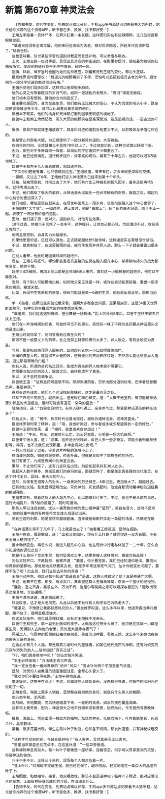 # 新篇 第670章 神灵法会
        【告知书友，时代在变化，免费站点难以长存，手机app多书源站点切换看书大势所趋，站长给你推荐的这个换源APP，听书音色多、换源、找书都好使！】
       王煊左手拖着一具体尸体，右肩头扛着一条长腿，这样回归实在有些辣眼睛，让几位巨兽都眼睛发直。
       “载道兄还没有全面觉醒，他的来历应该极为古老，相对后世而言，所处年代应该断层了。”陆坡告知。
       这也意味着，后世某些宇宙的道韵对载道而言是补物，可以参悟与吸收。
       上次，王煊击毙一位对手后，具现出其对应的宇宙道韵，在那里参悟时，感知最为敏锐的红袖有所觉，发现他的道行竟于无声中增长，顿时一惊。
       裕腾、陆坡、维罗当时也因为她的这种反应，跟着察觉到王煊的变化，都心头狂跳。
       银发维罗当时便惊叹：“载道兄的根脚着实了不得，恐怕可以追朔到极其古老的年代，后世相当一部分宇宙道韵都对他还有用。”
       王煊乐见他们误会加深，这样可以省却很多麻烦。
       他的心灵之光带着斑驳的岁月气机，如同一张褪色的老照片，“做旧”得毫无破绽。
       他们根本没有想到，猜测的方向彻底反了。
       最主要也是因为，身为至高生灵，他们都有无比强大的信心，不认为当世的毛头小子，踏足超绝世领域没多少年，就可以比肩重组真圣路的他们。
       那根本不现实，他们的肉身和元神都打磨到圆满无瑕疵的境地了。
       巨兽牛王和熊王肃然起敬，带头大哥的根脚实在是高深莫测，若是追朔的话，一定古远的吓人。
       很快，那具尸体就被王煊放弃了，其身后对应的道韵对他意义不大，以前吸收与参悟过相近的。
       倒是萱止的那条大腿，为王煊提供了一部分新异的道韵，大有裨益。
       仅四年的时间，王煊就相当于苦修70年以上了，不过他意识到，这种方式难以持续下去。
       因为，那些对手多来自同一阵营，具现出的宇宙道韵不少都重合了。
       不过，他已经很满足，道行稳步提升，效率高的可怕，再有三十年左右，他就可以进军5破领域了。
       巨兽牛王和熊王几人带着敬意，和载道告辞。
       “下次你们若是有事，也尽管喊我过去。”王煊说道，有来有往，才会出现更深厚的交情。
       一晃眼，又过去了6年，王煊他们进入神话源头已经来到第十个年头。
       红袖、陆坡预感到，时间过去了大半，他们共付出三种独有的超凡因子，最多还能再待5年，就得考虑出去了。
       不过，他们都有了很大的收获，从神话源头采集到一些异常稀有的奇物，服食之后，和超凡中心融合的更加深入了。
       他们相信，哪怕是现在就离去，在现世中苦修上一段岁月，也能彻底融入这个中心世界了。
       王煊同样“大丰收”，一如过往，遇上事时，他是“真敢上”，有了新的击杀记录，而且不止一起，收获了一部分有价值的道韵。
       因为，他们遇了另一批对头，道韵非凡，对他有些效果。
       10年过去，他相当于苦修了一百多年，这种提升，让他自己都心惊，而后激动不已，收获感太强烈了。
       他明显感觉到，自身实力大幅增长。
       如果他愿意的话，已经可以渡劫，正式踏足超绝世5破领域，这种速度实在算是惊世骇俗。
       不过，他克制住了，在这里破限的话，被同伴发现并非异人劫，那么一下子就会暴露出很多问题。
       在别人看来，他此时是圆满领域的超绝世。
       现在，王煊心有底气，哪怕那些重走真圣路的生灵在融入超凡中心，杀手锏与持久的战力都在变化，他也不憷。
       超绝世4次破限，再加上他以前是全领域6破上来的，面对这一小撮神秘的超绝世，他可以平静面对。
       当然，有个别人可能极端出格，如同他父亲王泽盛一样，或许在尝试拓展前路，重塑一座漆黑的桥梁，横渡天堑。
       比如，传闻中生死未知的兽皇，很有可能就是单一6破的生灵，他若是出现此地，那相当恐怖。
       单一6破者，按照旧圣实验记载来看，后期大多都会出问题，道果易崩溃，这是34重天世界断面那里，各种实验室最后荒废的根本愿意所在。
       “载道兄，我们这边遇到麻烦，但也算是一场机缘。”距上次分别6年后，巨兽牛王终于联系并找上王煊。
       他们在一片海域闻到药香，可始终寻觅不到源头，感觉有一株了不得的圣药要从神话源头之地诞生出来。
       王煊当时就惊呆了，他何曾看到过真圣大药？
       那可不是一般意义上的药草，比之违禁主材等珍贵的太多了，异人服之，有机会蜕变为真圣。
       当然，那是指给绝顶异人服用的，其他超凡者吃一小口就得爆体而亡。
       所谓的真圣大药，蕴含得不止是药效，还有无尽的天地秩序纹理，不然怎么能让绝顶异人悟道，迈过那最艰难的门槛？
       也有人说，所谓的圣药名过其实，能成为真圣的异人根本就不需要它。
       而需要与惦记它的异人，服食之后，最终也成不了真圣。
       所以，关于圣药充满争议。
       巨兽熊王道：“这株圣药可能很不同，除却弥漫药香，交织出部分道则纹络，还伴着经卷翻页声，甚是神异。”
       纵然有这些线索，他们几个也没找到那株药，这才是最奇异之处。
       红袖平日绝世而独立，翩然出尘，但是现在面色微变，道：“大概不是圣药，有可能是神话源头彰显的大道痕迹，届时可能会有道花一朵朵的盛放！”
       陆坡动容，道：“巨兽皇庭时代，有些人碰巧遇上，亲身参与过，那算是神话源头的神圣法会？”
       红袖点头，道：“相传，神灵时代也曾出现过，被称为诸神法会，或神灵盛会。”
       银发维罗顿时来了精神，道：“唔，我也听闻过，参与者或多或少都能得到一定的好处。”
       巨兽牛王顿时发呆，道：“相传，兽皇也亲自参加过！”
       王煊道：“牛兄，熊兄，这算帮什么忙，怎么好意思，分明是一场大机缘啊。”
       巨兽青牛很大度，道：“没事，这种法会很神异，自己人多一些才稳妥，可能会看到诸神残影等，再有，也不止我们发现那里，多半会有对头出现。”
       一群人立刻赶了过去，守着这片神秘的海域不走了。
       神海波光粼粼，御道纹理交织，药香扑鼻，但就是发现不了那株圣药的所在。
       他们有谱了，九成是传闻中的神圣法会。
       果然，不止他们来了，还有几支队伍出现，前后加起来共有30人出头。
       说起来人数不算多，但细思他们的身份的话，那就恐怖了，都是重走真圣路的古代生灵，在这个时代复苏，回归，来头大的吓人。
       显然，对面有王煊等人的对头，一身黑袍的万法蛛王，6年过去，更加强大了，超越过去。
       还有剑仙文铭，愈发显得空明出尘，背负神剑，灰发扬起时，他全身都流动着神秘剑道经篇的模湖残影。
       王煊意识到，随着这批人融入超凡中心，比以前难对付多了。不过，他也不是从前的自己，道行大幅提升，有5破的底蕴了，随时可渡劫。
       那些人早已注意到他，尤以一袭黑色纱裙的萱止眼神最“盛烈”，美目在冒火，这可不是夸大，她的双童中真的有神圣符文化成火焰涌动出来。
       见到王煊的刹那，她便觉得右腿根剧痛，当年被他斩断并扛走一条腿的场景，彷佛还在眼前。
       “在神话源头待不了几年了，马上就要出去了！”她看着王煊说道，显然在威胁。
       王煊不在意，很是懒散，道：“出去又能如何，你有什么打算？就凭你这一双大长腿，不去黑金瀚上班可惜了。”
       萱止勃然变色，再怎么说，她进入超凡中心后，也在现世中行走与体验了一二十年，怎么会不知道他的调侃之意？
       她是什么身份？至高生灵，暂时坠落红尘中，结果竟被人这样挤对，真是岂有此理！
       剑仙文铭开口，不再超然，他寒声道：“载道，你少要狂妄，我们已经知道你是谁，推测出你真身的落脚地。那处绝地虽然极其古老，但是多年来逐渐死气沉沉，估计你蜕变出问题了，要撑不住了吧？出去后，我们立刻去杀你的真身！”
       王煊不动声色，他自己都不知道“载道真身”是谁，这群人竟锁定了他？真是神通广大啊。
       不过，他真不在意，相反，有点高兴，真希望这群人去捅马蜂窝，惹出一个蛰伏的老怪物。
       “蠢物，吾之真身，高悬在外，万劫不朽，岂是尔等跳梁之辈可以窥探与冒犯的？胆敢出现吾之坐关地，全部碾爆。”
       王煊平澹地说道，真正端起来了。
       陆坡叹息，这才是大老风范，从此以后他不允许别人称呼自己为陆老大了。
       “载道兄，不愧是让我都甘愿称兄的人。”银发维罗叹道，这么多年以来，他逐渐露出非凡根脚，藏不住了，很明显极度强大。
       在这支队伍中，他也就忌惮红袖，还有对王煊摸不准来头。
       巨兽牛王和熊王，都一副无比敬仰的样子，太佩服这位带头大哥了，他可是在挑衅一小群至高生灵，无惧别人去掏他的老巢，真的是太强势与霸气了！
       风采过人、气质神韵超然的红袖也在侧首，美目流动神霞，看着王煊，这么多年来她也在猜测带头大哥的身份。
       在她心中有几个人选，都是极其古老时代的至强者，如某位绝代无匹的神明，还有为蜕变而沉寂与消失的勐人……皆参加过“真实之战”。
       “行，咱们真身绝地中见！”剑仙文铭冷笑道。
       “本王必然亲临！”万法蛛王也沉声道。
       “我一定会去看一看你真身的‘绝世’风采！”萱止针对两个字加重语气说道。
       显然，对面的人被载道的话语激起战意，全都心头冒火了。
       “我劝你们不要自寻死路。”王煊平静地说道。
       毫无疑问，这等于在点火！不过，对面那些人顾及身份，没再和他多说，但眼中的冷冽光芒说明了一切。
       王煊发现，海面上很多人侧目，显然都在猜测他的身份，到底有什么惊人的根脚。
       他心态平和，无所谓。
       突然间，天地朦胧，而后快速暗澹下来，一轮明月高悬，如水的夜色覆盖海面。
       这称得上是奇景，因为，神话源头之地平日根本没有黑夜，始终灿烂，今天居然有夜晚降临。
       接着，海面上，凭空出现一株巨大的植物，灿烂而神圣，扎根向海下，叶片簌簌生长，宛若兰叶，晶莹碧绿。
       接着，很多花蕾出现，伴生在每片叶子附近，色彩各不相同，都发出道音，并有神秘纹理交织。
       “诸神才可见到的花，今日会盛开吗？”有人失声，显然其来历无比古老。
       “兽皇当年曾盘坐在花朵中，在这里沐道！”一位巨兽低语。
       这株植物神圣而巨大，每一片叶子都像是一座桥梁，连着夜空，似乎可以贯穿莫测的天堑，将诸神送到彼岸。
       叶子不多不少，正好三十余片，现场每个人都对应着一片。
       “登上叶片。”红袖暗中提醒王煊，她已经在做了，翩然而起，轻灵地落在一条巨大的晶莹的叶子上。
       王煊照做，和她相邻。接着，他双眼微眯，那该不会是诸神吧？每片叶子附近，都对应着闭合的花蕾，上面有神秘身影成片的浮现，在演绎着什么。
       【告知书友，时代在变化，免费站点难以长存，手机app多书源站点切换看书大势所趋，站长给你推荐的这个换源APP，听书音色多、换源、找书都好使！】